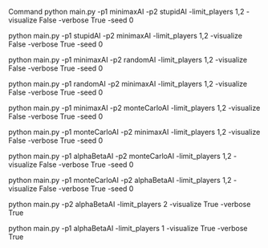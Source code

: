 
Command
python main.py -p1 minimaxAI -p2 stupidAI -limit_players 1,2 -visualize False -verbose True -seed 0

python main.py -p1 stupidAI -p2 minimaxAI -limit_players 1,2 -visualize False -verbose True -seed 0

python main.py -p1 minimaxAI -p2 randomAI -limit_players 1,2 -visualize False -verbose True -seed 0

python main.py -p1 randomAI -p2 minimaxAI -limit_players 1,2 -visualize False -verbose True -seed 0

python main.py -p1 minimaxAI -p2 monteCarloAI -limit_players 1,2 -visualize False -verbose True -seed 0

python main.py -p1 monteCarloAI -p2 minimaxAI -limit_players 1,2 -visualize False -verbose True -seed 0

python main.py -p1 alphaBetaAI -p2 monteCarloAI -limit_players 1,2 -visualize False -verbose True -seed 0

python main.py -p1 monteCarloAI -p2 alphaBetaAI -limit_players 1,2 -visualize False -verbose True -seed 0

python main.py -p2 alphaBetaAI -limit_players 2 -visualize True -verbose True

python main.py -p1 alphaBetaAI -limit_players 1 -visualize True -verbose True
